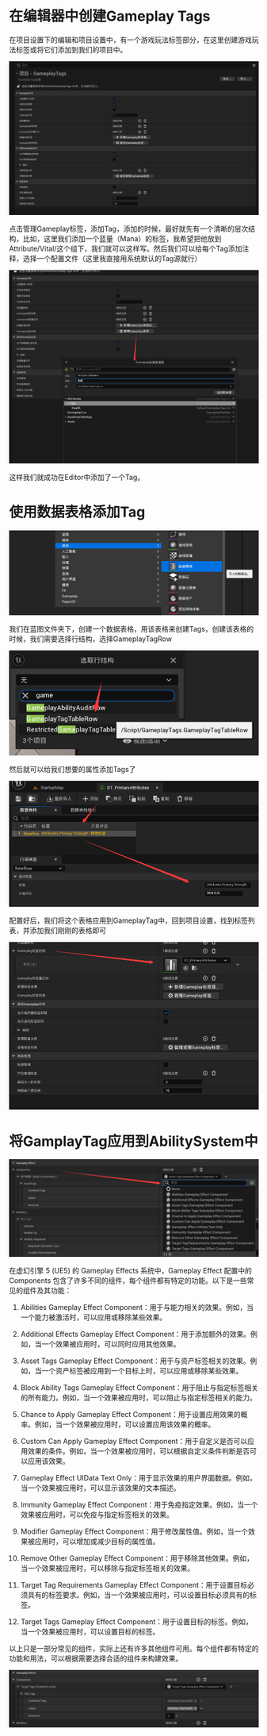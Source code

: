 # 在编辑器中创建Gameplay Tags

在项目设置下的编辑和项目设置中，有一个游戏玩法标签部分，在这里创建游戏玩法标签或将它们添加到我们的项目中。

![image-20240408103350404](.\image-20240408103350404.png)

点击管理Gameplay标签，添加Tag，添加的时候，最好就先有一个清晰的层次结构，比如，这里我们添加一个蓝量（Mana）的标签，我希望把他放到 Attribute/Vital/这个组下，我们就可以这样写。然后我们可以给每个Tag添加注释，选择一个配置文件（这里我直接用系统默认的Tag源就行）

![image-20240408104414782](.\image-20240408104414782.png)

这样我们就成功在Editor中添加了一个Tag。



# 使用数据表格添加Tag

![image-20240408105016918](.\image-20240408105016918.png)

我们在蓝图文件夹下，创建一个数据表格，用该表格来创建Tags，创建该表格的时候，我们需要选择行结构，选择GameplayTagRow

![image-20240408105232600](.\image-20240408105232600.png)

然后就可以给我们想要的属性添加Tags了

![image-20240408105631968](.\image-20240408105631968.png)

配置好后，我们将这个表格应用到GameplayTag中，回到项目设置，找到标签列表，并添加我们刚刚的表格即可

![image-20240408110241146](.\image-20240408110241146.png)



# 将GamplayTag应用到AbilitySystem中

![image-20240408111107705](.\image-20240408111107705.png)

在虚幻引擎 5 (UE5) 的 Gameplay Effects 系统中，Gameplay Effect 配置中的 Components 包含了许多不同的组件，每个组件都有特定的功能。以下是一些常见的组件及其功能：

1. Abilities Gameplay Effect Component：用于与能力相关的效果。例如，当一个能力被激活时，可以应用或移除某些效果。

2. Additional Effects Gameplay Effect Component：用于添加额外的效果。例如，当一个效果被应用时，可以同时应用其他效果。

3. Asset Tags Gameplay Effect Component：用于与资产标签相关的效果。例如，当一个资产标签被应用到一个目标上时，可以应用或移除某些效果。

4. Block Ability Tags Gameplay Effect Component：用于阻止与指定标签相关的所有能力。例如，当一个效果被应用时，可以阻止与指定标签相关的能力。

5. Chance to Apply Gameplay Effect Component：用于设置应用效果的概率。例如，当一个效果被应用时，可以设置应用该效果的概率。

6. Custom Can Apply Gameplay Effect Component：用于自定义是否可以应用效果的条件。例如，当一个效果被应用时，可以根据自定义条件判断是否可以应用该效果。

7. Gameplay Effect UIData Text Only：用于显示效果的用户界面数据。例如，当一个效果被应用时，可以显示该效果的文本描述。

8. Immunity Gameplay Effect Component：用于免疫指定效果。例如，当一个效果被应用时，可以免疫与指定标签相关的效果。

9. Modifier Gameplay Effect Component：用于修改属性值。例如，当一个效果被应用时，可以增加或减少目标的属性值。

10. Remove Other Gameplay Effect Component：用于移除其他效果。例如，当一个效果被应用时，可以移除与指定标签相关的效果。

11. Target Tag Requirements Gameplay Effect Component：用于设置目标必须具有的标签要求。例如，当一个效果被应用时，可以设置目标必须具有的标签。

12. Target Tags Gameplay Effect Component：用于设置目标的标签。例如，当一个效果被应用时，可以设置目标的标签。

以上只是一部分常见的组件，实际上还有许多其他组件可用。每个组件都有特定的功能和用法，可以根据需要选择合适的组件来构建效果。

![image-20240408112452342](.\image-20240408112452342.png)
